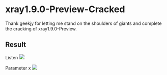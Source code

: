 # xray1.9.0-Preview-Cracked

Thank geekjy for letting me stand on the shoulders of giants and complete the cracking of xray1.9.0-Preview.

## Result

Listen
![](https://github.com/NHPT/xray1.9.0-Preview-Cracked/blob/main/img/xray_1.9.0.png)

Parameter x
![](https://github.com/NHPT/xray1.9.0-Preview-Cracked/blob/main/img/xray_x.png)
